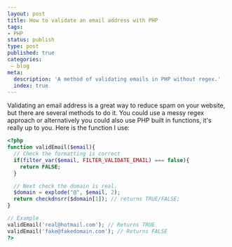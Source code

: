 ```yaml
---
layout: post
title: How to validate an email address with PHP
tags:
- PHP
status: publish
type: post
published: true
categories:
 – blog
meta:
  description: 'A method of validating emails in PHP without regex.'
  index: true
---
```

Validating an email address is a great way to reduce spam on your website, but there are several methods to do it. You could use a messy regex approach or alternatively you could also use PHP built in functions, it's really up to you. Here is the function I use:

```php
<?php
function validEmail($email){
  // Check the formatting is correct
  if(filter_var($email, FILTER_VALIDATE_EMAIL) === false){
    return FALSE;
  }

  // Next check the domain is real.
  $domain = explode("@", $email, 2);
  return checkdnsrr($domain[1]); // returns TRUE/FALSE;
}

// Example
validEmail('real@hotmail.com'); // Returns TRUE
validEmail('fake@fakedomain.com'); // Returns FALSE
?>
```
